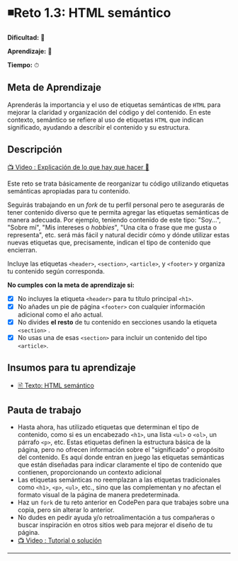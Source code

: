 # ◾Reto 1.3: HTML semántico

**Dificultad:** 🌻

**Aprendizaje:** 🍯

**Tiempo:** ⏱

## Meta de Aprendizaje

Aprenderás la importancia y el uso de etiquetas semánticas de `HTML` para mejorar la claridad y organización del código y del contenido. En este contexto, semántico se refiere al uso de etiquetas `HTML` que indican significado, ayudando a describir el contenido y su estructura.

## Descripción

[📺 Video : Explicación de lo que hay que hacer 🌟](https://www.loom.com/share/1af31989c6c446c2976b6f7701a48025)

Este reto se trata básicamente de reorganizar tu código utilizando etiquetas semánticas apropiadas para tu contenido.

Seguirás trabajando en un _fork_ de tu perfil personal pero te asegurarás de tener contenido diverso que te permita agregar las etiquetas semánticas de manera adecuada. Por ejemplo, teniendo contenido de este tipo: "Soy...", "Sobre mí", "Mis intereses o _hobbies_", "Una cita o frase que me gusta o representa", etc. será más fácil y natural decidir cómo y dónde utilizar estas nuevas etiquetas que, precisamente, indican el tipo de contenido que encierran.

Incluye las etiquetas `<header>`, `<section>`, `<article>`, y `<footer>` y organiza tu contenido según corresponda.

**No cumples con la meta de aprendizaje si:**

- [x] No incluyes la etiqueta `<header>` para tu título principal `<h1>`.
- [x] No añades un pie de página `<footer>` con cualquier información adicional como el año actual.
- [x] No divides **el resto** de tu contenido en secciones usando la etiqueta `<section>` .
- [x] No usas una de esas `<section>` para incluir un contenido del tipo `<article>`.

## Insumos para tu aprendizaje

- [🖹 Texto: HTML semántico](?lang=ES&track=DEV&skill=02_responsive&module=01_your_first_web&path=https://raw.githubusercontent.com/Laboratoria/digitaljumpstart-curriculum/master/DEV/topics/html_semantic_ES.md)

## Pauta de trabajo

- Hasta ahora, has utilizado etiquetas que determinan el tipo de contenido, como si es un encabezado `<h1>`, una lista `<ul>` o `<ol>`, un párrafo `<p>`, etc. Estas etiquetas definen la estructura básica de la página, pero no ofrecen información sobre el "significado" o propósito del contenido. Es aquí donde entran en juego las etiquetas semánticas que están diseñadas para indicar claramente el tipo de contenido que contienen, proporcionando un contexto adicional
- Las etiquetas semánticas no reemplazan a las etiquetas tradicionales como `<h1>`, `<p>`, `<ul>`, etc., sino que las complementan y no afectan el formato visual de la página de manera predeterminada.
- Haz un `fork` de tu reto anterior en CodePen para que trabajes sobre una copia, pero sin alterar lo anterior.
- No dudes en pedir ayuda y/o retroalimentación a tus compañeras o buscar inspiración en otros sitios web para mejorar el diseño de tu página.
- [📺 Video : Tutorial o solución](https://www.loom.com/share/cf9ae7bd73d745a08c3ca03fa743b924)

---